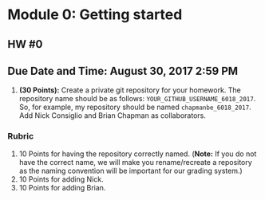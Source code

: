 # Module 0: Getting started
## HW \#0

## Due Date and Time: August 30, 2017 2:59 PM

1. **(30 Points):** Create a private git repository for your homework. The repository name should be as follows: ``YOUR_GITHUB_USERNAME_6018_2017``. So, for example, my repository should be named ``chapmanbe_6018_2017``. Add Nick Consiglio and Brian Chapman as collaborators.

### Rubric

1. 10 Points for having the repository correctly named. (**Note:** If you do not have the correct name, we will make you rename/recreate a repository as the naming convention will be important for our grading system.)
1. 10 Points for adding Nick.
1. 10 Points for adding Brian.
